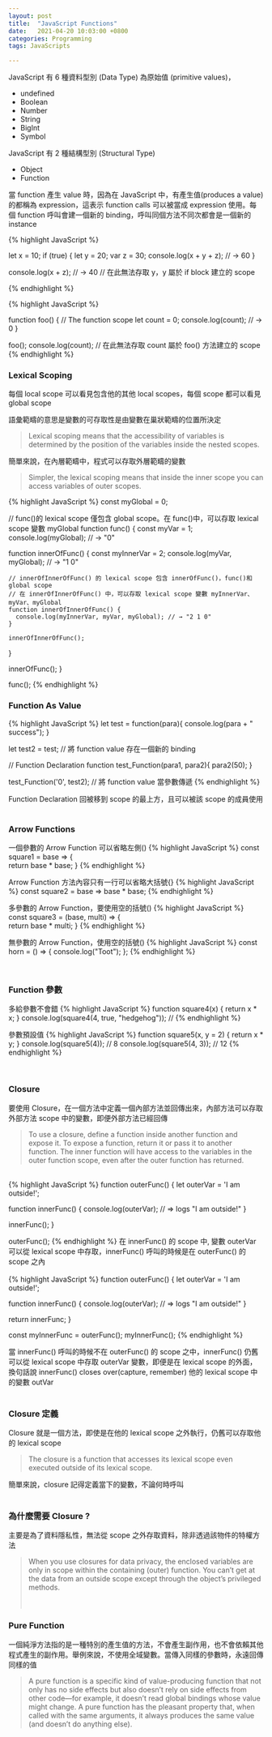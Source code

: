 ```yaml
---
layout: post
title:  "JavaScript Functions"
date:   2021-04-20 10:03:00 +0800
categories: Programming
tags: JavaScripts

---
```


JavaScript 有 6 種資料型別 (Data Type) 為原始值 (primitive values)，
- undefined
- Boolean
- Number
- String
- BigInt
- Symbol

JavaScript 有 2 種結構型別 (Structural Type)
- Object
- Function

當 function 產生 value 時，因為在 JavaScript 中，有產生值(produces a value)的都稱為 expression，這表示 function calls 可以被當成 expression 使用。每個 function 呼叫會建一個新的 binding，呼叫同個方法不同次都會是一個新的 instance
      

{% highlight JavaScript %}

let x = 10;
if (true) {
  let y = 20;
  var z = 30;
  console.log(x + y + z);
  // → 60
}

console.log(x + z); // → 40
// 在此無法存取 y，y 屬於 if block 建立的 scope

{% endhighlight %}

{% highlight JavaScript %}

function foo() {
  // The function scope
  let count = 0;
  console.log(count); // → 0
}

foo();
console.log(count); // 在此無法存取 count 屬於 foo() 方法建立的 scope
{% endhighlight %}
<br/>

### **Lexical Scoping**

每個 local scope 可以看見包含他的其他 local scopes，每個 scope 都可以看見 global scope

語彙範疇的意思是變數的可存取性是由變數在巢狀範疇的位置所決定
> Lexical scoping means that the accessibility of variables is determined by the position of the variables inside the nested scopes. 

簡單來說，在內層範疇中，程式可以存取外層範疇的變數
> Simpler, the lexical scoping means that inside the inner scope you can access variables of outer scopes.

{% highlight JavaScript %}
const myGlobal = 0;

// func()的 lexical scope 僅包含 global scope。在 func()中，可以存取 lexical scope 變數 myGlobal
function func() {
  const myVar = 1;
  console.log(myGlobal); // → "0"
    
  function innerOfFunc() {
    const myInnerVar = 2;
    console.log(myVar, myGlobal); // → "1 0"
    
    // innerOfInnerOfFunc() 的 lexical scope 包含 innerOfFunc()，func()和 global scope
    // 在 innerOfInnerOfFunc() 中，可以存取 lexical scope 變數 myInnerVar、myVar、myGlobal
    function innerOfInnerOfFunc() {
      console.log(myInnerVar, myVar, myGlobal); // → "2 1 0"
    }

    innerOfInnerOfFunc();
  }

  innerOfFunc();
}

func();
{% endhighlight %}
<br/>   

### **Function As Value**

{% highlight JavaScript %}
let test = function(para){
  console.log(para + " success");
}

let test2 = test; // 將 function value 存在一個新的 binding 

// Function Declaration
function test_Function(para1, para2){
  para2(50);
}

test_Function('0', test2); // 將 function value 當參數傳遞 
{% endhighlight %}

Function Declaration 回被移到 scope 的最上方，且可以被該 scope 的成員使用
<br><br/>

### **Arrow Functions**

一個參數的 Arrow Function 可以省略左側()
{% highlight JavaScript %}
const square1 = base => {  
  return base * base;
} 
{% endhighlight %}

Arrow Function 方法內容只有一行可以省略大括號{}
{% highlight JavaScript %}
const square2 = base =>  base * base;
{% endhighlight %}

多參數的 Arrow Function，要使用空的括號()
{% highlight JavaScript %}
const square3 = (base, multi) => {  
  return base * multi;
}
{% endhighlight %}

無參數的 Arrow Function，使用空的括號()
{% highlight JavaScript %}
const horn = () => {
  console.log("Toot");
}; 
{% endhighlight %}

<br/>   

### **Function 參數**

多給參數不會錯
{% highlight JavaScript %}
function square4(x) { return x * x; }
console.log(square4(4, true, "hedgehog")); // 
{% endhighlight %}

參數預設值
{% highlight JavaScript %}
function square5(x, y = 2) { return x * y; }
console.log(square5(4));  // 8
console.log(square5(4, 3)); // 12
{% endhighlight %}

<br/>   

### **Closure**

要使用 Closure，在一個方法中定義一個內部方法並回傳出來，內部方法可以存取外部方法 scope 中的變數，即便外部方法已經回傳
> To use a closure, define a function inside another function and expose it. To expose a function, return it or pass it to another function. The inner function will have access to the variables in the outer function scope, even after the outer function has returned.   
 
<br/>
{% highlight JavaScript %}
function outerFunc() {
  let outerVar = 'I am outside!';

  function innerFunc() {
    console.log(outerVar); // => logs "I am outside!"
  }

  innerFunc();
}

outerFunc();
{% endhighlight %}
在 innerFunc() 的 scope 中, 變數 outerVar 可以從 lexical scope 中存取，innerFunc() 呼叫的時候是在 outerFunc() 的 scope 之內  
<br/>
{% highlight JavaScript %}
function outerFunc() {
  let outerVar = 'I am outside!';

  function innerFunc() {
    console.log(outerVar); // => logs "I am outside!"
  }

  return innerFunc;
}

const myInnerFunc = outerFunc();
myInnerFunc();
{% endhighlight %}

當 innerFunc() 呼叫的時候不在 outerFunc() 的 scope 之中，innerFunc() 仍舊可以從 lexical scope 中存取 outerVar 變數，即便是在 lexical scope 的外面，換句話說 innerFunc() closes over(capture, remember) 他的 lexical scope 中的變數 outVar
<br><br/>
### **Closure 定義**

Closure 就是一個方法，即使是在他的 lexical scope 之外執行，仍舊可以存取他的 lexical scope
> The closure is a function that accesses its lexical scope even executed outside of its lexical scope.

簡單來說，closure 記得定義當下的變數，不論何時呼叫
<br><br/>
### **為什麼需要 Closure ?**
主要是為了資料隱私性，無法從 scope 之外存取資料，除非透過該物件的特權方法
> When you use closures for data privacy, the enclosed variables are only in scope within the containing (outer) function. You can’t get at the data from an outside scope except through the object’s privileged methods.   
<br><br/>
### **Pure Function**

一個純淨方法指的是一種特別的產生值的方法，不會產生副作用，也不會依賴其他程式產生的副作用。舉例來說，不使用全域變數。當傳入同樣的參數時，永遠回傳同樣的值
>A pure function is a specific kind of value-producing function that not only has no side effects but also doesn’t rely on side effects from other code—for example, it doesn’t read global bindings whose value might change. A pure function has the pleasant property that, when called with the same arguments, it always produces the same value (and doesn’t do anything else).


